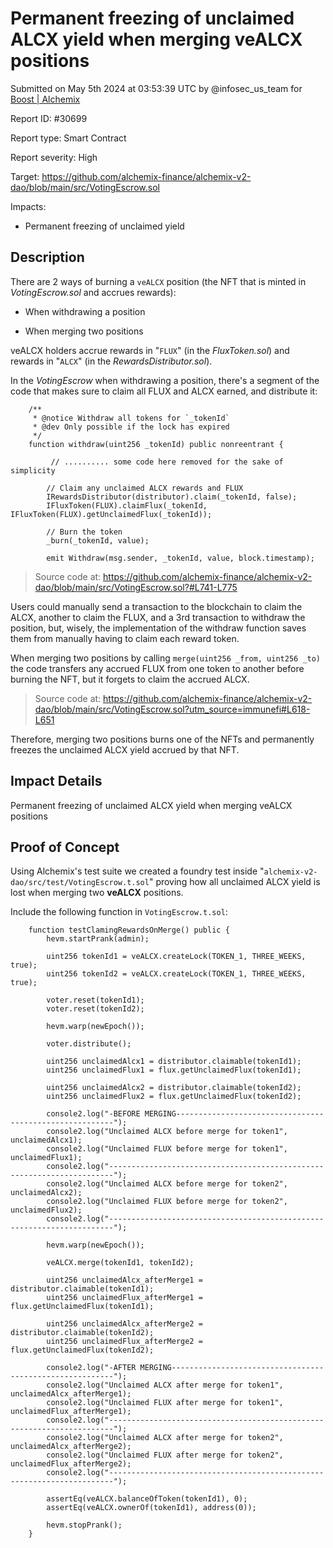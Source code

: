 
# Permanent freezing of unclaimed ALCX yield when merging veALCX positions

Submitted on May 5th 2024 at 03:53:39 UTC by @infosec_us_team for [Boost | Alchemix](https://immunefi.com/bounty/alchemix-boost/)

Report ID: #30699

Report type: Smart Contract

Report severity: High

Target: https://github.com/alchemix-finance/alchemix-v2-dao/blob/main/src/VotingEscrow.sol

Impacts:
- Permanent freezing of unclaimed yield

## Description
There are 2 ways of burning a `veALCX` position (the NFT that is minted in *VotingEscrow.sol* and accrues rewards):

- When withdrawing a position

- When merging two positions

veALCX holders accrue rewards in "`FLUX`" (in the *FluxToken.sol*) and rewards in "`ALCX`" (in the *RewardsDistributor.sol*).

In the *VotingEscrow* when withdrawing a position, there's a segment of the code that makes sure to claim all FLUX and ALCX earned, and distribute it:

```
    /**
     * @notice Withdraw all tokens for `_tokenId`
     * @dev Only possible if the lock has expired
     */
    function withdraw(uint256 _tokenId) public nonreentrant {

         // .......... some code here removed for the sake of simplicity

        // Claim any unclaimed ALCX rewards and FLUX
        IRewardsDistributor(distributor).claim(_tokenId, false);
        IFluxToken(FLUX).claimFlux(_tokenId, IFluxToken(FLUX).getUnclaimedFlux(_tokenId));

        // Burn the token
        _burn(_tokenId, value);

        emit Withdraw(msg.sender, _tokenId, value, block.timestamp);
```
> Source code at: https://github.com/alchemix-finance/alchemix-v2-dao/blob/main/src/VotingEscrow.sol?#L741-L775

Users could manually send a transaction to the blockchain to claim the ALCX, another to claim the FLUX, and a 3rd transaction to withdraw the position, but, wisely, the implementation of the withdraw function saves them from manually having to claim each reward token.

When merging two positions by calling `merge(uint256 _from, uint256 _to)` the code transfers any accrued FLUX from one token to another before burning the NFT, but it forgets to claim the accrued ALCX.
> Source code at: https://github.com/alchemix-finance/alchemix-v2-dao/blob/main/src/VotingEscrow.sol?utm_source=immunefi#L618-L651

Therefore, merging two positions burns one of the NFTs and permanently freezes the unclaimed ALCX yield accrued by that NFT.

## Impact Details
Permanent freezing of unclaimed ALCX yield when merging veALCX positions


## Proof of Concept
Using Alchemix's test suite we created a foundry test inside "`alchemix-v2-dao/src/test/VotingEscrow.t.sol`" proving how all unclaimed ALCX yield is lost when merging two **veALCX** positions.

Include the following function in `VotingEscrow.t.sol`:
```
    function testClamingRewardsOnMerge() public {
        hevm.startPrank(admin);

        uint256 tokenId1 = veALCX.createLock(TOKEN_1, THREE_WEEKS, true);
        uint256 tokenId2 = veALCX.createLock(TOKEN_1, THREE_WEEKS, true);

        voter.reset(tokenId1);
        voter.reset(tokenId2);

        hevm.warp(newEpoch());

        voter.distribute();

        uint256 unclaimedAlcx1 = distributor.claimable(tokenId1);
        uint256 unclaimedFlux1 = flux.getUnclaimedFlux(tokenId1);

        uint256 unclaimedAlcx2 = distributor.claimable(tokenId2);
        uint256 unclaimedFlux2 = flux.getUnclaimedFlux(tokenId2);

        console2.log("-BEFORE MERGING--------------------------------------------------------");
        console2.log("Unclaimed ALCX before merge for token1", unclaimedAlcx1);
        console2.log("Unclaimed FLUX before merge for token1", unclaimedFlux1);
        console2.log("-----------------------------------------------------------------------");
        console2.log("Unclaimed ALCX before merge for token2", unclaimedAlcx2);
        console2.log("Unclaimed FLUX before merge for token2", unclaimedFlux2);
        console2.log("-----------------------------------------------------------------------");

        hevm.warp(newEpoch());

        veALCX.merge(tokenId1, tokenId2);

        uint256 unclaimedAlcx_afterMerge1 = distributor.claimable(tokenId1);
        uint256 unclaimedFlux_afterMerge1 = flux.getUnclaimedFlux(tokenId1);

        uint256 unclaimedAlcx_afterMerge2 = distributor.claimable(tokenId2);
        uint256 unclaimedFlux_afterMerge2 = flux.getUnclaimedFlux(tokenId2);

        console2.log("-AFTER MERGING---------------------------------------------------------");
        console2.log("Unclaimed ALCX after merge for token1", unclaimedAlcx_afterMerge1);
        console2.log("Unclaimed FLUX after merge for token1", unclaimedFlux_afterMerge1);
        console2.log("-----------------------------------------------------------------------");
        console2.log("Unclaimed ALCX after merge for token2", unclaimedAlcx_afterMerge2);
        console2.log("Unclaimed FLUX after merge for token2", unclaimedFlux_afterMerge2);
        console2.log("-----------------------------------------------------------------------");

        assertEq(veALCX.balanceOfToken(tokenId1), 0);
        assertEq(veALCX.ownerOf(tokenId1), address(0));

        hevm.stopPrank();
    }

```